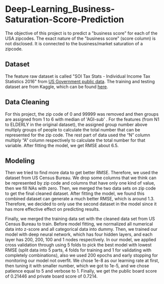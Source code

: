 # Deep-Learning_Business-Saturation-Score-Prediction
The objective of this project is to predict a "business score" for each of the USA zipcodes. The exact nature of the "business score" (score column) is not disclosed. It is connected to the business/market saturation of a zipcode. 
## Dataset
The feature raw dataset is called "SOI Tax Stats - Individual Income Tax Statistics 2016" from [US Government public data](https://www.irs.gov/statistics/soi-tax-stats-individual-income-tax-statistics-2016-zip-code-data-soi/). The training and testing dataset are from Kaggle, which can be found [here](https://www.kaggle.com/c/applications-of-deep-learningwustl-spring-2019/data/).
## Data Cleaning
For this project, the zip code of 0 and 99999 was removed and then groups are assigned from 1 to 6 with median of 'AGI-sub' . For the features (from N1 to ELDERLY in the original dataset), the assigned group number above multiply groups of people to calculate the total number that can be represented for the zip code. The rest part of data used the “N” column multiply “A” column respectively to calculate the total number for that variable. After fitting the model, we get RMSE about 6.5.
## Modeling
Then we tried to find more data to get better RMSE. Therefore, we used the dataset from US Census Bureau. We drop some columns that we think can be represented by zip code and columns that have only one kind of value, then we fill NAs with zero. Then, we merged the two data sets on zip code to get the final cleaned dataset. After fitting the model, we found this combined dataset can generate a much better RMSE, which is around 1.3. Therefore, we decided to only use the second dataset in the model since it has more effective effect on predicting results.

Finally, we merged the training data set with the cleaned data set from US Census Bureau to train. Before model fitting, we normalized all numerical data into z-score and all categorical data into dummy. Then, we trained our model with deep neural network, which has four hidden layers, and each layer has 200, 200, 100 and 1 nodes respectively. In our model, we applied cross validation through using 5 folds to pick the best model with lowest RMSE (split data into 5 parts, 4 folds for training and 1 for validating with completely combinations), also we used 200 epochs and early stopping for monitoring our model not overfit. We chose 1e-8 as our learning rate at first, then tuning it with smaller number, which we got to 1e-5, and we chose patience equal to 5 and verbose to 1. Finally, we get the public board score of 0.21446 and private board score of 0.7214.
